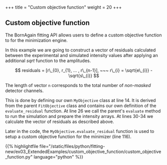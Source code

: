 +++
title = "Custom objective function"
weight = 20
+++

## Custom objective function

The BornAgain fitting API allows users to define a custom objective function to for the minimization engine.

In this example we are going to construct a vector of residuals calculated between the
experimental and simulated intensity values after applying an additional $sqrt$ function to the amplitudes.

$$
residuals = [r\_{0}, r_{1}, ... , r\_{n-1}], ~~~ r\_{i} = \sqrt{e\_{i}} - \sqrt{s\_{i}}
$$

The length of vector `n` corresponds to the total number of *non-masked* detector channels.

This is done by defining our own `MyObjective` class at line 14. It is derived from the parent `FitObjective` class and contains our own definition of the `evaluate_residual` function. At line 26 we call the parent's `evaluate` method to run the simulation and prepare the intensity arrays. At lines 30-34 we calculate the vector of residuals as described above.

Later in the code, the `MyObjective.evaluate_residual` function is used to setup a custom objective function for the minimizer (line 116).

{{% highlightfile file="/static/files/python/fitting-new/ex03_ExtendedExamples/custom_objective_function/custom_objective_function.py" language="python" %}}

